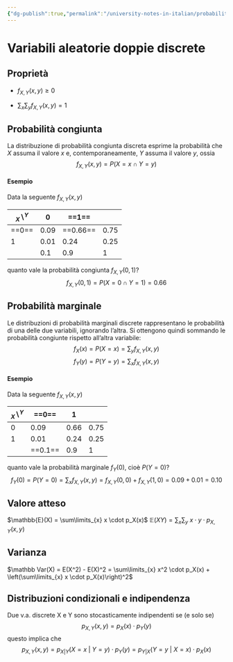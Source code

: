 ```yaml
---
{"dg-publish":true,"permalink":"/university-notes-in-italian/probabilita-e-statistica/teoria/variabili-aleatorie-doppie-discrete/"}
---
```


# Variabili aleatorie doppie discrete
## Proprietà
- $f_{X,Y}(x,y) \geq 0$

- $\sum_x \sum_y f_{X, Y}(x, y) = 1$

## Probabilità congiunta 
La distribuzione di probabilità congiunta discreta esprime la probabilità che $X$ assuma il valore $x$ e, contemporaneamente, $Y$ assuma il valore $y$, ossia
$$f_{X,Y}(x,y) = P(X=x \cap Y=y)$$

#### Esempio
Data la seguente $f_{X,Y}(x,y)$

| $_X\backslash^Y$ | 0 | ==1== |  |
|------|----------|----------|------|
| ==0== | 0.09     | ==0.66==      | 0.75  |
| 1 | 0.01      | 0.24      | 0.25  ||
|| 0.1     | 0.9     | 1 | |

quanto vale la probabilità congiunta $f_{X,Y}(0,1)$?
$$f_{X,Y}(0,1) = P(X=0 \cap Y=1)=0.66$$

## Probabilità marginale
Le distribuzioni di probabilità marginali discrete rappresentano le probabilità di una delle due variabili, ignorando l’altra.
Si ottengono quindi sommando le probabilità congiunte rispetto all’altra variabile:
$$f_X(x) = P(X=x) = \sum_y f_{X, Y}(x, y)$$
$$f_Y(y) = P(Y=y) = \sum_x f_{X, Y}(x, y)$$
#### Esempio
Data la seguente $f_{X,Y}(x,y)$

| $_X\backslash^Y$ | ==0== | 1 |  |
|------|----------|----------|------|
| 0 | 0.09     | 0.66      | 0.75  |
| 1 | 0.01      | 0.24      | 0.25  ||
|| ==0.1==     | 0.9     | 1 | |

quanto vale la probabilità marginale $f_{Y}(0)$, cioè $P(Y=0)$?
$$f_{Y}(0) = P(Y=0) = \sum_x f_{X, Y}(x, y) = f_{X,Y}(0,0) + f_{X,Y}(1,0) = 0.09 + 0.01 = 0.10$$

## Valore atteso 
$\mathbb{E}(X) = \sum\limits_{x} x \cdot p_X(x)$
$\mathbb{E}(XY) = \sum_x \sum_y \ x \cdot y \cdot p_{X,Y}(x,y)$

## Varianza
$\mathbb Var(X) = E(X^2) - E(X)^2 = \sum\limits_{x} x^2 \cdot p_X(x) + \left(\sum\limits_{x} x \cdot p_X(x)\right)^2$

## Distribuzioni condizionali e indipendenza
Due v.a. discrete X e Y sono stocasticamente indipendenti se (e solo se)
$$p_{X,Y}(x,y) = p_X(x) \cdot p_Y(y)$$
questo implica che
$$p_{X,Y}(x,y) = p_{X|Y}(X=x\ | \ Y=y) \cdot p_Y(y) = p_{Y|X}(Y=y\ | \ X=x) \cdot p_X(x) $$
